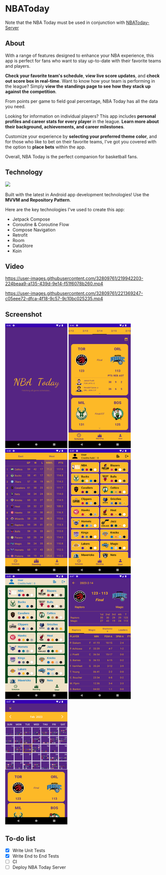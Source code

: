 # NBAToday
Note that the NBA Today must be used in conjunction with [NBAToday-Server](https://github.com/s2g090123/NBAToday-Server)

## About
With a range of features designed to enhance your NBA experience, this app is perfect for fans who want to stay up-to-date with their favorite teams and players.

**Check your favorite team's schedule**, **view live score updates**, and **check out score box in real-time**. Want to know how your team is performing in the league? Simply **view the standings page to see how they stack up against the competition**.

From points per game to field goal percentage, NBA Today has all the data you need.

Looking for information on individual players? This app includes **personal profiles and career stats for every player** in the league. **Learn more about their background, achievements, and career milestones**.

Customize your experience by **selecting your preferred theme color**, and for those who like to bet on their favorite teams, I've got you covered with the option to **place bets** within the app.

Overall, NBA Today is the perfect companion for basketball fans.

## Technology
[![](https://mermaid.ink/img/pako:eNp9kU1vwjAMQP9K5RNIoN17mDT6wTrBhWo7jHAwrRnVmrhK0yEE_Pe56eiBw3JK8p6d2L5AwSVBCF8Wm2Ow2igTyHrZKnjPlDKTiHXDLe5rmirYBfP581VBWvPpKXfoSME1WEwUfFR0WkumWsF0SLH4cyO23LnKeDUSdUOSsHJsz_-7sbgxOsxFpVGNejVIfB7NjnLubPGIU8ErLrB-oImnSx_sLB8qN6KlR69Sd072h6wUO4DUg6yPYdajn_nrt-3wxz228soOZqDJaqxK6eilFxW4I2lhoWxLtN8KlLmJh53j_GwKCJ3taAZdU0o74wplEBrCA9bteJuUfbvuZoPmU35yP5KH62GKfpi3X9lakCE?type=png)](https://mermaid.live/edit#pako:eNp9kU1vwjAMQP9K5RNIoN17mDT6wTrBhWo7jHAwrRnVmrhK0yEE_Pe56eiBw3JK8p6d2L5AwSVBCF8Wm2Ow2igTyHrZKnjPlDKTiHXDLe5rmirYBfP581VBWvPpKXfoSME1WEwUfFR0WkumWsF0SLH4cyO23LnKeDUSdUOSsHJsz_-7sbgxOsxFpVGNejVIfB7NjnLubPGIU8ErLrB-oImnSx_sLB8qN6KlR69Sd072h6wUO4DUg6yPYdajn_nrt-3wxz228soOZqDJaqxK6eilFxW4I2lhoWxLtN8KlLmJh53j_GwKCJ3taAZdU0o74wplEBrCA9bteJuUfbvuZoPmU35yP5KH62GKfpi3X9lakCE)

Built with the latest in Android app development technologies! Use the **MVVM and Repository Pattern**.

Here are the key technologies I've used to create this app:
- Jetpack Compose
- Coroutine & Coroutine Flow
- Compose Navigation
- Retrofit
- Room
- DataStore
- Koin

## Video
https://user-images.githubusercontent.com/32809761/219942203-224beaa9-a135-439d-9e14-f51f6078b260.mp4

https://user-images.githubusercontent.com/32809761/221369247-c05eee72-dfca-4f18-9c57-9c10bc025235.mp4

## Screenshot
<p float="left">
<img src="https://github.com/s2g090123/NBAToday/blob/master/image/Screenshot_1676796391.png"  width="200" height="400">
<img src="https://github.com/s2g090123/NBAToday/blob/master/image/Screenshot_1676796416.png"  width="200" height="400">
<img src="https://github.com/s2g090123/NBAToday/blob/master/image/Screenshot_1676796494.png"  width="200" height="400">
  <img src="https://github.com/s2g090123/NBAToday/blob/master/image/Screenshot_1676796545.png"  width="200" height="400">
   <img src="https://github.com/s2g090123/NBAToday/blob/master/image/Screenshot_1676796556.png" width="200" height="400">
   <img src="https://github.com/s2g090123/NBAToday/blob/master/image/Screenshot_1676796441.png"  width="200" height="400">
   <img src="https://github.com/s2g090123/NBAToday/blob/master/image/Screenshot_1676796475.png"  width="200" height="400">
</p>

## To-do list
- [X] Write Unit Tests
- [X] Write End to End Tests
- [ ] CI
- [ ] Deploy NBA Today Server
